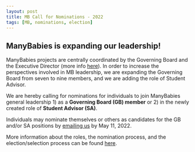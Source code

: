 ```yaml
---
layout: post
title: MB Call for Nominations - 2022
tags: [MB, nominations, election]
---
```


## ManyBabies is expanding our leadership! 

ManyBabies projects are centrally coordinated by the Governing Board and the Executive Director (more info [here]({{site.baseurl}}/about/)). In order to increase the perspectives involved in MB leadership, we are expanding the Governing Board from seven to nine members, and we are adding the role of Student Advisor. 

We are hereby calling for nominations for individuals to join ManyBabies general leadership 1) as a **Governing Board (GB) member** or 2) in the newly created role of **Student Advisor (SA)**.

Individuals may nominate themselves or others as candidates for the GB and/or SA positions by [emailing us](mailto:manybabiesconsortium@gmail.com) by May 11, 2022. 

More information about the roles, the nomination process, and the election/selection process can be found [here]({{site.baseurl}}/newsletters/2022-callfornoms/).

